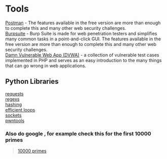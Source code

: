 ﻿# Tools

[Postman](https://www.getpostman.com/apps) - The features available in the free version are more than enough to complete this and many other web security challenges.  
[Burpsuite](https://portswigger.net/burp/communitydownload) - Burp Suite is made for web penetration testers and simplifies many common tasks in a point-and-click GUI. The features available in the free version are more than enough to complete this and many other web security challenges.  
[Damn Vulnerable Web App (DVWA)](www.dvwa.co.uk) - a collection of vulnerable test cases implemented in PHP and serves as an easy introduction to the many things that can go wrong in web applications.  

## Python Libraries

[requests](http://docs.python-requests.org/en/master/)  
[regexs](https://docs.python.org/3/library/re.html)  
[hashing](https://docs.python.org/3/library/hashlib.html)  
[efficient loops](https://docs.python.org/3/library/itertools.html)  
[sockets](https://docs.python.org/2/library/socket.html)  
[pwntools](https://docs.pwntools.com/en/stable/)  

### Also do google , for example check this for the first 10000 primes

> [10000 primes](https://primes.utm.edu/lists/small/10000.txt)   
